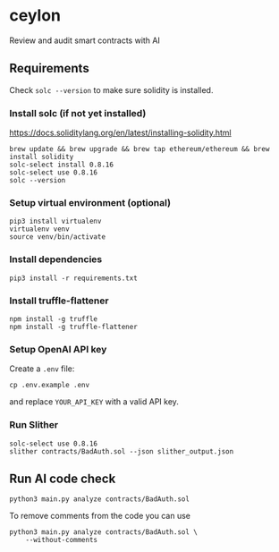 # ceylon

Review and audit smart contracts with AI

## Requirements

Check `solc --version` to make sure solidity is installed.  

### Install solc (if not yet installed)

<https://docs.soliditylang.org/en/latest/installing-solidity.html>

```console
brew update && brew upgrade && brew tap ethereum/ethereum && brew install solidity
solc-select install 0.8.16
solc-select use 0.8.16
solc --version
```

### Setup virtual environment (optional)

```console
pip3 install virtualenv
virtualenv venv
source venv/bin/activate
```

### Install dependencies

```console
pip3 install -r requirements.txt
```

### Install truffle-flattener

```console
npm install -g truffle
npm install -g truffle-flattener
```

### Setup OpenAI API key

Create a `.env` file:

```console
cp .env.example .env
```

and replace `YOUR_API_KEY` with a valid API key.

### Run Slither

```console
solc-select use 0.8.16
slither contracts/BadAuth.sol --json slither_output.json
```

## Run AI code check

```console
python3 main.py analyze contracts/BadAuth.sol
```

To remove comments from the code you can use

```console
python3 main.py analyze contracts/BadAuth.sol \
    --without-comments
```
